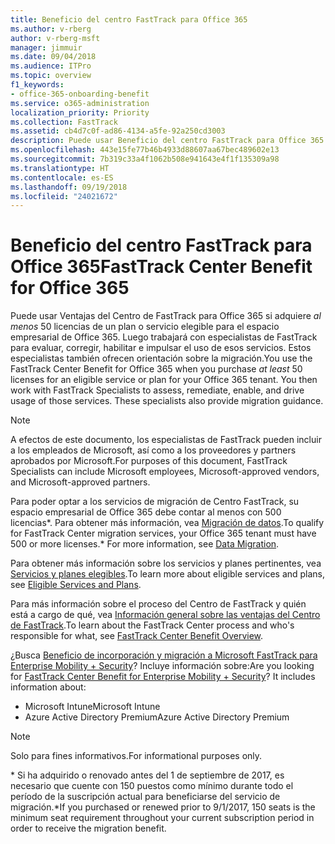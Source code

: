 ```yaml
---
title: Beneficio del centro FastTrack para Office 365
ms.author: v-rberg
author: v-rberg-msft
manager: jimmuir
ms.date: 09/04/2018
ms.audience: ITPro
ms.topic: overview
f1_keywords:
- office-365-onboarding-benefit
ms.service: o365-administration
localization_priority: Priority
ms.collection: FastTrack
ms.assetid: cb4d7c0f-ad86-4134-a5fe-92a250cd3003
description: Puede usar Beneficio del centro FastTrack para Office 365 si adquiere al menos 50 licencias para un servicio elegible o un plan para el espacio empresarial de Office 365. A continuación, trabajará con especialistas de FastTrack para evaluar, corregir, habilitar e impulsar el uso de esos servicios. Estos especialistas también proporcionan orientación para la migración.
ms.openlocfilehash: 443e15fe77b46b4933d88607aa67bec489602e13
ms.sourcegitcommit: 7b319c33a4f1062b508e941643e4f1f135309a98
ms.translationtype: HT
ms.contentlocale: es-ES
ms.lasthandoff: 09/19/2018
ms.locfileid: "24021672"
---
```

# <a name="fasttrack-center-benefit-for-office-365"></a><span data-ttu-id="37055-105">Beneficio del centro FastTrack para Office 365</span><span class="sxs-lookup"><span data-stu-id="37055-105">FastTrack Center Benefit for Office 365</span></span>

<span data-ttu-id="37055-p102">Puede usar Ventajas del Centro de FastTrack para Office 365 si adquiere *al menos* 50 licencias de un plan o servicio elegible para el espacio empresarial de Office 365. Luego trabajará con especialistas de FastTrack para evaluar, corregir, habilitar e impulsar el uso de esos servicios. Estos especialistas también ofrecen orientación sobre la migración.</span><span class="sxs-lookup"><span data-stu-id="37055-p102">You use the FastTrack Center Benefit for Office 365 when you purchase  *at least*  50 licenses for an eligible service or plan for your Office 365 tenant. You then work with FastTrack Specialists to assess, remediate, enable, and drive usage of those services. These specialists also provide migration guidance.</span></span> 
  
> [!NOTE]
> <span data-ttu-id="37055-109">A efectos de este documento, los especialistas de FastTrack pueden incluir a los empleados de Microsoft, así como a los proveedores y partners aprobados por Microsoft.</span><span class="sxs-lookup"><span data-stu-id="37055-109">For purposes of this document, FastTrack Specialists can include Microsoft employees, Microsoft-approved vendors, and Microsoft-approved partners.</span></span> 
  
<span data-ttu-id="37055-110">Para poder optar a los servicios de migración de Centro FastTrack, su espacio empresarial de Office 365 debe contar al menos con 500 licencias\*. Para obtener más información, vea [Migración de datos](data-migration.md).</span><span class="sxs-lookup"><span data-stu-id="37055-110">To qualify for FastTrack Center migration services, your Office 365 tenant must have 500 or more licenses.\* For more information, see [Data Migration](data-migration.md).</span></span>
  
<span data-ttu-id="37055-111">Para obtener más información sobre los servicios y planes pertinentes, vea [Servicios y planes elegibles](eligible-services-and-plans.md).</span><span class="sxs-lookup"><span data-stu-id="37055-111">To learn more about eligible services and plans, see [Eligible Services and Plans](eligible-services-and-plans.md).</span></span>
  
<span data-ttu-id="37055-112">Para más información sobre el proceso del Centro de FastTrack y quién está a cargo de qué, vea [Información general sobre las ventajas del Centro de FastTrack](fasttrack-benefit-overview.md).</span><span class="sxs-lookup"><span data-stu-id="37055-112">To learn about the FastTrack Center process and who's responsible for what, see [FastTrack Center Benefit Overview](fasttrack-benefit-overview.md).</span></span>
  
<span data-ttu-id="37055-p103">¿Busca [Beneficio de incorporación y migración a Microsoft FastTrack para Enterprise Mobility + Security](https://go.microsoft.com/fwlink/?linkid=2005312)? Incluye información sobre:</span><span class="sxs-lookup"><span data-stu-id="37055-p103">Are you looking for [FastTrack Center Benefit for Enterprise Mobility + Security](https://go.microsoft.com/fwlink/?linkid=2005312)? It includes information about:</span></span>
  
- <span data-ttu-id="37055-115">Microsoft Intune</span><span class="sxs-lookup"><span data-stu-id="37055-115">Microsoft Intune</span></span>    
- <span data-ttu-id="37055-116">Azure Active Directory Premium</span><span class="sxs-lookup"><span data-stu-id="37055-116">Azure Active Directory Premium</span></span> 
    
> [!NOTE]
> <span data-ttu-id="37055-117">Solo para fines informativos.</span><span class="sxs-lookup"><span data-stu-id="37055-117">For informational purposes only.</span></span> 
  
<span data-ttu-id="37055-118">\* Si ha adquirido o renovado antes del 1 de septiembre de 2017, es necesario que cuente con 150 puestos como mínimo durante todo el período de la suscripción actual para beneficiarse del servicio de migración.</span><span class="sxs-lookup"><span data-stu-id="37055-118">\*If you purchased or renewed prior to 9/1/2017, 150 seats is the minimum seat requirement throughout your current subscription period in order to receive the migration benefit.</span></span>
  

 